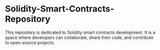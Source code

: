 # Solidity-Smart-Contracts-Repository
This repository is dedicated to Solidity smart contracts development. It is a space where developers can collaborate, share their code, and contribute to open-source projects.
